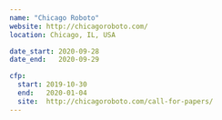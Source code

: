 ```yaml
---
name: "Chicago Roboto"
website: http://chicagoroboto.com/
location: Chicago, IL, USA

date_start: 2020-09-28
date_end:   2020-09-29

cfp:
  start: 2019-10-30
  end:   2020-01-04
  site:  http://chicagoroboto.com/call-for-papers/
---
```

